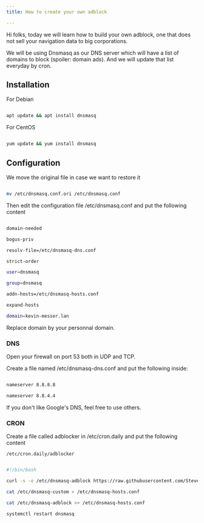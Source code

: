 ```yaml
---
title: How to create your own adblock

---
```

Hi folks, today we will learn how to build your own adblock, one that does not sell your navigation data to big corporations.

We will be using Dnsmasq as our DNS server which will have a list of domains to block (spoiler: domain ads). And we will update that list everyday by cron.

## Installation

For Debian

```bash

apt update && apt install dnsmasq

```

For CentOS

```bash

yum update && yum install dnsmasq

```

## Configuration

We move the original file in case we want to restore it

```bash

mv /etc/dnsmasq.conf.ori /etc/dnsmasq.conf

```

Then edit the configuration file /etc/dnsmasq.conf and put the following content

```bash

domain-needed

bogus-priv

resolv-file=/etc/dnsmasq-dns.conf

strict-order

user=dnsmasq

group=dnsmasq

addn-hosts=/etc/dnsmasq-hosts.conf

expand-hosts

domain=kevin-messer.lan

```

Replace domain by your personnal domain.

### DNS

Open your firewall on port 53 both in UDP and TCP.

Create a file named /etc/dnsmasq-dns.conf and put the following inside:

```bash

nameserver 8.8.8.8

nameserver 8.8.4.4

```

If you don't like Google's DNS, feel free to use others.

### CRON

Create a file called adblocker in /etc/cron.daily and put the following content

    /etc/cron.daily/adblocker

```bash

#!/bin/bash

curl -s -o /etc/dnsmasq-adblock https://raw.githubusercontent.com/StevenBlack/hosts/master/hosts

cat /etc/dnsmasq-custom > /etc/dnsmasq-hosts.conf

cat /etc/dnsmasq-adblock >> /etc/dnsmasq-hosts.conf

systemctl restart dnsmasq

```